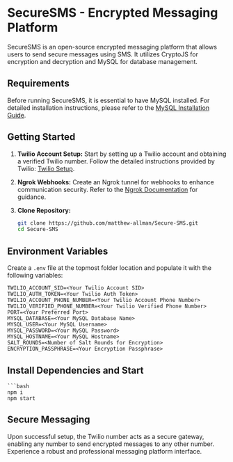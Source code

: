 # SecureSMS - Encrypted Messaging Platform

SecureSMS is an open-source encrypted messaging platform that allows users to send secure messages using SMS. It utilizes CryptoJS for encryption and decryption and MySQL for database management.

## Requirements

Before running SecureSMS, it is essential to have MySQL installed. For detailed installation instructions, please refer to the [MySQL Installation Guide](https://dev.mysql.com/doc/mysql-installation-excerpt/5.7/en/).

## Getting Started

1. **Twilio Account Setup:** Start by setting up a Twilio account and obtaining a verified Twilio number. Follow the detailed instructions provided by Twilio: [Twilio Setup](https://www.twilio.com/en-us/messaging).

2. **Ngrok Webhooks:** Create an Ngrok tunnel for webhooks to enhance communication security. Refer to the [Ngrok Documentation](https://ngrok.com/docs/integrations/twilio/webhooks/) for guidance.

3. **Clone Repository:**
   ```bash
   git clone https://github.com/matthew-allman/Secure-SMS.git
   cd Secure-SMS

## Environment Variables

Create a `.env` file at the topmost folder location and populate it with the following variables:

    TWILIO_ACCOUNT_SID=<Your Twilio Account SID>
    TWILIO_AUTH_TOKEN=<Your Twilio Auth Token>
    TWILIO_ACCOUNT_PHONE_NUMBER=<Your Twilio Account Phone Number>
    TWILIO_VERIFIED_PHONE_NUMBER=<Your Twilio Verified Phone Number>
    PORT=<Your Preferred Port>
    MYSQL_DATABASE=<Your MySQL Database Name>
    MYSQL_USER=<Your MySQL Username>
    MYSQL_PASSWORD=<Your MySQL Password>
    MYSQL_HOSTNAME=<Your MySQL Hostname>
    SALT_ROUNDS=<Number of Salt Rounds for Encryption>
    ENCRYPTION_PASSPHRASE=<Your Encryption Passphrase>

## Install Dependencies and Start

    ```bash
    npm i
    npm start
    
## Secure Messaging

Upon successful setup, the Twilio number acts as a secure gateway, enabling any number to send encrypted messages to any other number. Experience a robust and professional messaging platform interface.
